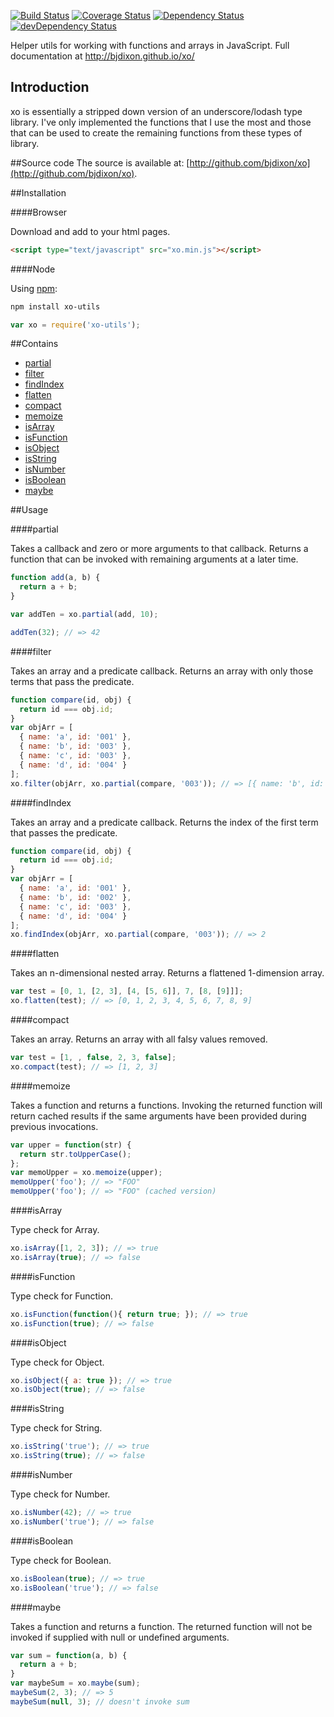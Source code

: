 [![Build Status](https://travis-ci.org/bjdixon/xo.svg?branch=master)](https://travis-ci.org/bjdixon/xo)
[![Coverage Status](https://coveralls.io/repos/bjdixon/xo/badge.svg?branch=master&service=github)](https://coveralls.io/github/bjdixon/xo?branch=master)
[![Dependency Status](https://david-dm.org/bjdixon/xo.svg)](https://david-dm.org/bjdixon/xo)
[![devDependency Status](https://david-dm.org/bjdixon/xo/dev-status.svg)](https://david-dm.org/bjdixon/xo#info=devDependencies)

Helper utils for working with functions and arrays in JavaScript. Full documentation at http://bjdixon.github.io/xo/

## Introduction
xo is essentially a stripped down version of an underscore/lodash type library. I've only implemented the functions that I use the most and those that can be used to create the remaining functions from these types of library.

##Source code
The source is available at:
[http://github.com/bjdixon/xo](http://github.com/bjdixon/xo).

##Installation

####Browser

Download and add to your html pages.

```html
<script type="text/javascript" src="xo.min.js"></script>
```

####Node

Using [npm](https://www.npmjs.com/package/xo-utils):

```sh
npm install xo-utils
```

```javascript
var xo = require('xo-utils');
```

##Contains

* [partial](#partial)
* [filter](#filter)
* [findIndex](#findIndex)
* [flatten](#flatten)
* [compact](#compact)
* [memoize](#memoize)
* [isArray](#isArray)
* [isFunction](#isFunction)
* [isObject](#isObject)
* [isString](#isString)
* [isNumber](#isNumber)
* [isBoolean](#isBoolean)
* [maybe](#maybe)

##Usage

####partial

Takes a callback and zero or more arguments to that callback. Returns a function that can be invoked with remaining arguments at a later time.

```javascript
function add(a, b) {
  return a + b;
}

var addTen = xo.partial(add, 10);

addTen(32); // => 42
```

####filter

Takes an array and a predicate callback. Returns an array with only those terms that pass the predicate.

```javascript
function compare(id, obj) {
  return id === obj.id;
}
var objArr = [
  { name: 'a', id: '001' },
  { name: 'b', id: '003' },
  { name: 'c', id: '003' },
  { name: 'd', id: '004' }
];
xo.filter(objArr, xo.partial(compare, '003')); // => [{ name: 'b', id: '003'},{name: 'c', id: '003'}] 
```

####findIndex

Takes an array and a predicate callback. Returns the index of the first term that passes the predicate.

```javascript
function compare(id, obj) {
  return id === obj.id;
}
var objArr = [
  { name: 'a', id: '001' },
  { name: 'b', id: '002' },
  { name: 'c', id: '003' },
  { name: 'd', id: '004' }
];
xo.findIndex(objArr, xo.partial(compare, '003')); // => 2
```

####flatten

Takes an n-dimensional nested array. Returns a flattened 1-dimension array.

```javascript
var test = [0, 1, [2, 3], [4, [5, 6]], 7, [8, [9]]];
xo.flatten(test); // => [0, 1, 2, 3, 4, 5, 6, 7, 8, 9]
```

####compact

Takes an array. Returns an array with all falsy values removed.

```javascript
var test = [1, , false, 2, 3, false];
xo.compact(test); // => [1, 2, 3]
```

####memoize

Takes a function and returns a functions. Invoking the returned function will return cached results if the same arguments have been provided during previous invocations.

```javascript
var upper = function(str) {
  return str.toUpperCase();
};
var memoUpper = xo.memoize(upper);
memoUpper('foo'); // => "FOO"
memoUpper('foo'); // => "FOO" (cached version)
```

####isArray

Type check for Array.

```javascript
xo.isArray([1, 2, 3]); // => true
xo.isArray(true); // => false
```

####isFunction

Type check for Function.

```javascript
xo.isFunction(function(){ return true; }); // => true
xo.isFunction(true); // => false
```

####isObject

Type check for Object.

```javascript
xo.isObject({ a: true }); // => true
xo.isObject(true); // => false
```

####isString

Type check for String.

```javascript
xo.isString('true'); // => true
xo.isString(true); // => false
```

####isNumber

Type check for Number.

```javascript
xo.isNumber(42); // => true
xo.isNumber('true'); // => false
```

####isBoolean

Type check for Boolean.

```javascript
xo.isBoolean(true); // => true
xo.isBoolean('true'); // => false
```

####maybe

Takes a function and returns a function. The returned function will not be invoked if supplied with null or undefined arguments.

```javascript
var sum = function(a, b) {
  return a + b;
}
var maybeSum = xo.maybe(sum);
maybeSum(2, 3); // => 5
maybeSum(null, 3); // doesn't invoke sum
```

